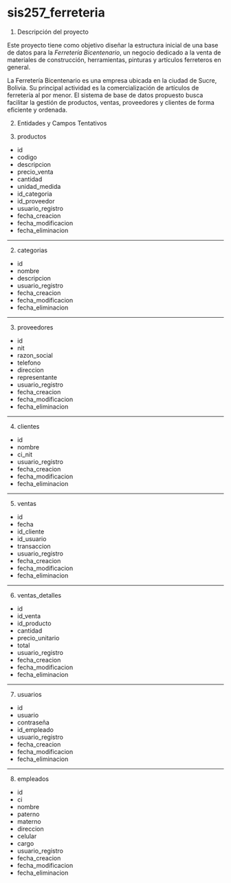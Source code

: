 # sis257_ferreteria
1. Descripción del proyecto

Este proyecto tiene como objetivo diseñar la estructura inicial de una base de datos para la *Ferretería Bicentenario*, un negocio dedicado a la venta de materiales de construcción, herramientas, pinturas y artículos ferreteros en general.

La Ferretería Bicentenario es una empresa ubicada en la ciudad de Sucre, Bolivia. Su principal actividad es la comercialización de artículos de ferretería al por menor. El sistema de base de datos propuesto busca facilitar la gestión de productos, ventas, proveedores y clientes de forma eficiente y ordenada.

2. Entidades y Campos Tentativos

1. productos
- id
- codigo
- descripcion
- precio_venta
- cantidad
- unidad_medida
- id_categoria
- id_proveedor
- usuario_registro
- fecha_creacion
- fecha_modificacion
- fecha_eliminacion

---

2. categorias
- id
- nombre
- descripcion
- usuario_registro
- fecha_creacion
- fecha_modificacion
- fecha_eliminacion

---

3. proveedores
- id
- nit
- razon_social
- telefono
- direccion
- representante
- usuario_registro
- fecha_creacion
- fecha_modificacion
- fecha_eliminacion

---

4. clientes
- id
- nombre
- ci_nit
- usuario_registro
- fecha_creacion
- fecha_modificacion
- fecha_eliminacion

---

5. ventas
- id
- fecha
- id_cliente
- id_usuario
- transaccion
- usuario_registro
- fecha_creacion
- fecha_modificacion
- fecha_eliminacion

---

6. ventas_detalles
- id
- id_venta
- id_producto
- cantidad
- precio_unitario
- total
- usuario_registro
- fecha_creacion
- fecha_modificacion
- fecha_eliminacion

---

7. usuarios
- id
- usuario
- contraseña
- id_empleado
- usuario_registro
- fecha_creacion
- fecha_modificacion
- fecha_eliminacion

---

8. empleados
- id
- ci
- nombre
- paterno
- materno
- direccion
- celular
- cargo
- usuario_registro
- fecha_creacion
- fecha_modificacion
- fecha_eliminacion

